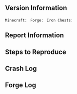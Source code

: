 <!--- We do not take bug reports for outdated builds of Minecraft, or unofficial builds. -->

<!--- Provide a general summary of the issue in the Title above -->
## Version Information
`Minecraft: `
`Forge: `
`Iron Chests: `

## Report Information
<!-- Please provide a detailed description of the issue -->

## Steps to Reproduce
<!-- Please try to provide a way to reproduce the bug reported -->

## Crash Log
<!-- If you crash, please upload the crash log to gist.github.com or pastebin.com and provide a link here -->

## Forge Log
<!-- Upload the fml-client-latest.log to gist.github.com or pastebin.com and provide a link here -->

<!-- Thank you for reporting! -->